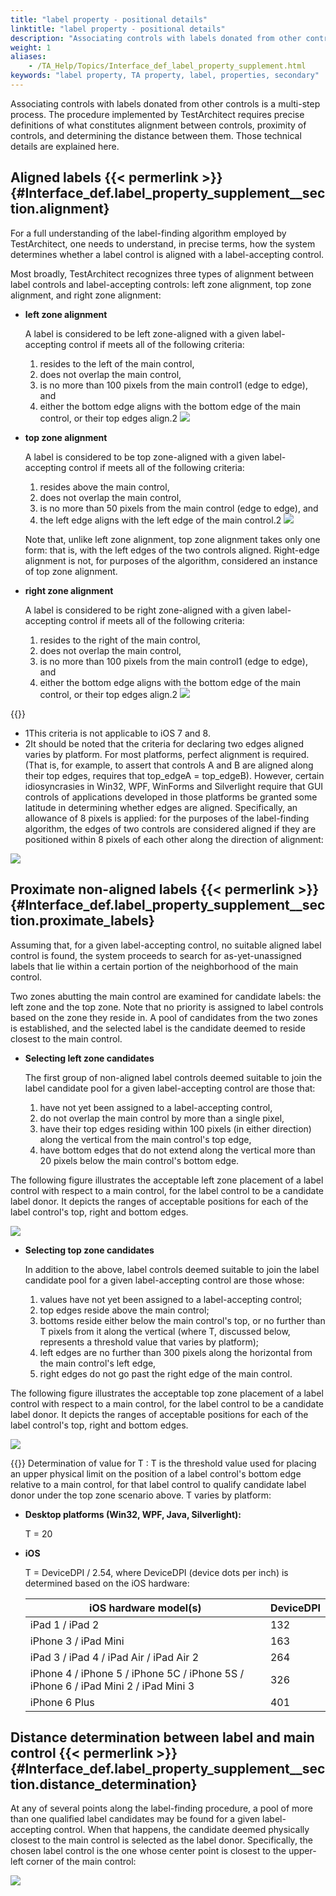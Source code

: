 ```yaml
--- 
title: "label property - positional details"
linktitle: "label property - positional details"
description: "Associating controls with labels donated from other controls is a multi-step process. The procedure implemented by TestArchitect requires precise definitions of what constitutes alignment between controls, proximity of controls, and determining the distance between them. Those technical details are explained here."
weight: 1
aliases: 
    - /TA_Help/Topics/Interface_def_label_property_supplement.html
keywords: "label property, TA property, label, properties, secondary"
---
```


Associating controls with labels donated from other controls is a multi-step process. The procedure implemented by TestArchitect requires precise definitions of what constitutes alignment between controls, proximity of controls, and determining the distance between them. Those technical details are explained here.

## Aligned labels {{< permerlink >}} {#Interface_def.label_property_supplement__section.alignment} 

For a full understanding of the label-finding algorithm employed by TestArchitect, one needs to understand, in precise terms, how the system determines whether a label control is aligned with a label-accepting control.

Most broadly, TestArchitect recognizes three types of alignment between label controls and label-accepting controls: left zone alignment, top zone alignment, and right zone alignment:

-   **left zone alignment**

    A label is considered to be left zone-aligned with a given label-accepting control if meets all of the following criteria:

    1.  resides to the left of the main control,
    2.  does not overlap the main control,
    3.  is no more than 100 pixels from the main control1 \(edge to edge\), and
    4.  either the bottom edge aligns with the bottom edge of the main control, or their top edges align.2
    ![](/images/TA_Help/Images/prop_label.left_zone_alignments.png)


-   **top zone alignment**

    A label is considered to be top zone-aligned with a given label-accepting control if meets all of the following criteria:

    1.  resides above the main control,
    2.  does not overlap the main control,
    3.  is no more than 50 pixels from the main control \(edge to edge\), and
    4.  the left edge aligns with the left edge of the main control.2
    ![](/images/TA_Help/Images/prop_label.top_zone_alignment.png)

    Note that, unlike left zone alignment, top zone alignment takes only one form: that is, with the left edges of the two controls aligned. Right-edge alignment is not, for purposes of the algorithm, considered an instance of top zone alignment.


-   **right zone alignment**

    A label is considered to be right zone-aligned with a given label-accepting control if meets all of the following criteria:

    1.  resides to the right of the main control,
    2.  does not overlap the main control,
    3.  is no more than 100 pixels from the main control1 \(edge to edge\), and
    4.  either the bottom edge aligns with the bottom edge of the main control, or their top edges align.2
    ![](/images/TA_Help/Images/prop_label.right_zone_alignments.png)


{{<note>}}

-   1This criteria is not applicable to iOS 7 and 8.
-   2It should be noted that the criteria for declaring two edges aligned varies by platform. For most platforms, perfect alignment is required. \(That is, for example, to assert that controls A and B are aligned along their top edges, requires that top\_edgeA = top\_edgeB\). However, certain idiosyncrasies in Win32, WPF, WinForms and Silverlight require that GUI controls of applications developed in those platforms be granted some latitude in determining whether edges are aligned. Specifically, an allowance of 8 pixels is applied: for the purposes of the label-finding algorithm, the edges of two controls are considered aligned if they are positioned within 8 pixels of each other along the direction of alignment:

![](/images/TA_Help/Images/prop_label.special_case.alignment_margin.png)

## Proximate non-aligned labels {{< permerlink >}} {#Interface_def.label_property_supplement__section.proximate_labels} 

Assuming that, for a given label-accepting control, no suitable aligned label control is found, the system proceeds to search for as-yet-unassigned labels that lie within a certain portion of the neighborhood of the main control.

Two zones abutting the main control are examined for candidate labels: the left zone and the top zone. Note that no priority is assigned to label controls based on the zone they reside in. A pool of candidates from the two zones is established, and the selected label is the candidate deemed to reside closest to the main control.

-   **Selecting left zone candidates**

    The first group of non-aligned label controls deemed suitable to join the label candidate pool for a given label-accepting control are those that:

    1.  have not yet been assigned to a label-accepting control,
    2.  do not overlap the main control by more than a single pixel,
    3.  have their top edges residing within 100 pixels \(in either direction\) along the vertical from the main control's top edge,
    4.  have bottom edges that do not extend along the vertical more than 20 pixels below the main control's bottom edge.

The following figure illustrates the acceptable left zone placement of a label control with respect to a main control, for the label control to be a candidate label donor. It depicts the ranges of acceptable positions for each of the label control's top, right and bottom edges.

![](/images/TA_Help/Images/prop_label.left_zone_nonaligned_candidates.01.png)

-   **Selecting top zone candidates**

    In addition to the above, label controls deemed suitable to join the label candidate pool for a given label-accepting control are those whose:

    1.  values have not yet been assigned to a label-accepting control;
    2.  top edges reside above the main control;
    3.  bottoms reside either below the main control's top, or no further than T pixels from it along the vertical \(where T, discussed below, represents a threshold value that varies by platform\);
    4.  left edges are no further than 300 pixels along the horizontal from the main control's left edge,
    5.  right edges do not go past the right edge of the main control.

The following figure illustrates the acceptable top zone placement of a label control with respect to a main control, for the label control to be a candidate label donor. It depicts the ranges of acceptable positions for each of the label control's top, right and bottom edges.

![](/images/TA_Help/Images/prop_label.top_zone_nonaligned_candidates.png)

{{<note>}} Determination of value for T : T is the threshold value used for placing an upper physical limit on the position of a label control's bottom edge relative to a main control, for that label control to qualify candidate label donor under the top zone scenario above. T varies by platform:

-   **Desktop platforms \(Win32, WPF, Java, Silverlight\):**

    T = 20

-   **iOS**

    T = DeviceDPI / 2.54, where DeviceDPI \(device dots per inch\) is determined based on the iOS hardware:

    |iOS hardware model\(s\)|DeviceDPI|
    |-----------------------|---------|
    |iPad 1 / iPad 2|132|
    |iPhone 3 / iPad Mini|163|
    |iPad 3 / iPad 4 / iPad Air / iPad Air 2|264|
    |iPhone 4 / iPhone 5 / iPhone 5C / iPhone 5S / iPhone 6 / iPad Mini 2 / iPad Mini 3|326|
    |iPhone 6 Plus|401|


## Distance determination between label and main control {{< permerlink >}} {#Interface_def.label_property_supplement__section.distance_determination} 

At any of several points along the label-finding procedure, a pool of more than one qualified label candidates may be found for a given label-accepting control. When that happens, the candidate deemed physically closest to the main control is selected as the label donor. Specifically, the chosen label control is the one whose center point is closest to the upper-left corner of the main control:

![](/images/TA_Help/Images/prop_label.proximity.png)


